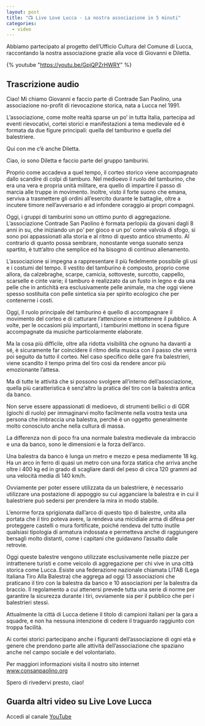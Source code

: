 ```yaml
---
layout: post
title: "📺 Live Love Lucca - La nostra associazione in 5 minuti"
categories:
  - video
---
```


Abbiamo partecipato al progetto dell’Ufficio Cultura del Comune di Lucca,
raccontando la nostra associazione grazie alla voce di Giovanni e Diletta.

<!-- more -->

{% youtube "https://youtu.be/GpjQPZrHWRY" %}

## Trascrizione audio

Ciao! Mi chiamo Giovanni e faccio parte di Contrade San Paolino, una
associazione no-profit di rievocazione storica, nata a Lucca nel 1991.

L’associazione, come molte realtà sparse un po’ in tutta Italia, partecipa ad
eventi rievocativi, cortei storici e manifestazioni a tema medievale ed è
formata da due figure principali: quella del tamburino e quella del balestriere.

Qui con me c’è anche Diletta.

Ciao, io sono Diletta e faccio parte del gruppo tamburini.

Proprio come accadeva a quel tempo, il corteo storico viene accompagnato dallo
scandire di colpi di tamburo. Nel medioevo il ruolo del tamburino, che era una
vera e propria unità militare, era quello di impartire il passo di marcia alle
truppe in movimento. Inoltre, visto il forte suono che emana, serviva a
trasmettere gli ordini all’esercito durante le battaglie, oltre a incutere
timore nell’avversario e ad infondere coraggio ai propri compagni.

Oggi, i gruppi di tamburini sono un ottimo punto di aggregazione. L’associazione
Contrade San Paolino è formata perlopiù da giovani dagli 8 anni in su, che
iniziando un po’ per gioco e un po’ come valvola di sfogo, si sono poi
appassionati alla storia e al ritmo di questo antico strumento. Al contrario di
quanto possa sembrare, nonostante venga suonato senza spartito, è tutt’altro che
semplice ed ha bisogno di continuo allenamento.

L’associazione si impegna a rappresentare il più fedelmente possibile gli usi e
i costumi del tempo. Il vestito del tamburino è composto, proprio come allora,
da calzebraghe, scarpe, camicia, sottoveste, surcotto, cappello, scarselle e
cinte varie; il tamburo è realizzato da un fusto in legno e da una pelle che in
antichità era esclusivamente pelle animale, ma che oggi viene spesso sostituita
con pelle sintetica sia per spirito ecologico che per contenerne i costi.

Oggi, Il ruolo principale del tamburino è quello di accompagnare il movimento
del corteo e di catturare l’attenzione e intrattenere il pubblico. A volte, per
le occasioni più importanti, i tamburini mettono in scena figure accompagnate da
musiche particolarmente elaborate.

Ma la cosa più difficile, oltre alla ridotta visibilità che ognuno ha davanti a
sé, è sicuramente far coincidere il ritmo della musica con il passo che verrà
poi seguito da tutto il corteo. Nel caso specifico delle gare fra balestrieri,
viene scandito il tempo prima del tiro così da rendere ancor più emozionante
l’attesa.

Ma di tutte le attività che si possono svolgere all’interno dell’associazione,
quella più caratteristica è senz’altro la pratica del tiro con la balestra
antica da banco.

Non serve essere appassionati di medioevo, di strumenti bellici o di GDR (giochi
di ruolo) per immaginarvi molto facilmente nella vostra testa una persona che
imbraccia una balestra, perché è un oggetto generalmente molto conosciuto anche
nella cultura di massa.

La differenza non di poco fra una normale balestra medievale da imbraccio e una
da banco, sono le dimensioni e la forza dell’arco.

Una balestra da banco è lunga un metro e mezzo e pesa mediamente 18 kg. Ha un
arco in ferro di quasi un metro con una forza statica che arriva anche oltre i
400 kg ed in grado di scagliare dardi del peso di circa 120 grammi ad una
velocità media di 140 km/h.

Ovviamente per poter essere utilizzata da un balestriere, è necessario
utilizzare una postazione di appoggio su cui agganciare la balestra e in cui il
balestriere può sedersi per prendere la mira in modo stabile.

L’enorme forza sprigionata dall’arco di questo tipo di balestre, unita alla
portata che il tiro poteva avere, la rendeva una micidiale arma di difesa per
proteggere castelli o mura fortificate, poiché rendeva del tutto inutile
qualsiasi tipologia di armatura indossata e permetteva anche di raggiungere
bersagli molto distanti, come i capitani che guidavano l’assalto dalle retrovie.

Oggi queste balestre vengono utilizzate esclusivamente nelle piazze per
intrattenere turisti e come veicolo di aggregazione per chi vive in una città
storica come Lucca. Esiste una federazione nazionale chiamata LITAB (Lega
Italiana Tiro Alla Balestra) che aggrega ad oggi 13 associazioni che praticano
il tiro con la balestra da banco e 10 associazioni per la balestra da braccio.
Il regolamento a cui attenersi prevede tutta una serie di norme per garantire la
sicurezza durante i tiri, ovviamente sia per il pubblico che per i balestrieri
stessi.

Attualmente la città di Lucca detiene il titolo di campioni italiani per la gara
a squadre, e non ha nessuna intenzione di cedere il traguardo raggiunto con
troppa facilità.

Ai cortei storici partecipano anche i figuranti dell’associazione di ogni età e
genere che prendono parte alle attività dell’associazione che spaziano anche nel
campo sociale e del volontariato.

Per maggiori informazioni visita il nostro sito internet www.consanpaolino.org

Spero di rivedervi presto, ciao!

## Guarda altri video su Live Love Lucca

Accedi al canale [YouTube](https://www.youtube.com/channel/UCoFKQKKDofQHAjNmdROiLWw/feed)
